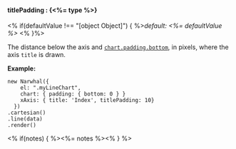 #### **titlePadding** : {<%= type %>}

<% if(defaultValue !== "[object Object]") { %>*default: <%= defaultValue %>* <% }%>

The distance below the axis and [`chart.padding.bottom`](#config_config.chart.padding.bottom), in pixels, where the axis `title` is drawn.

**Example:**

	new Narwhal({
	    el: ".myLineChart",
	    chart: { padding: { bottom: 0 } }
	    xAxis: { title: 'Index', titlePadding: 10}
	  })
	.cartesian()
	.line(data)
	.render()

<% if(notes) { %><%= notes %><% } %>

